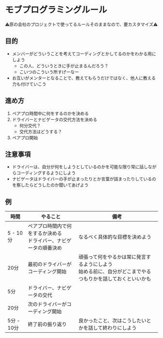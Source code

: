 # モブプログラミングルール

⚠原の会社のプロジェクトで使ってるルールそのままなので、要カスタマイズ⚠

## 目的

- メンバーがどういうことを考えてコーディングとかしてるのかをわかる用にしよう
  - この人、どういうときに手が止まるんだろう？
  - こいつのこういう所すげーなー
- お互いがメンターとなることで、教えてもらうだけではなく、他人に教える力も付けていこう

## 進め方

1. ペアプロ時間中に何をするのかを決める
1. ドライバーとナビゲータの交代方法を決める
    - 何分交代？
    - 交代方法はどうする？
1. ペアプロ開始

## 注意事項

- ドライバーは、自分が何をしようとしているのかを可能な限り常に話しながらコーディングするようにしよう
- ナビゲータはドライバーの手が止まったりとか言葉が詰まったりしているのを察したらどうしたのか聞いてあげよう

## 例

| 時間       | やること                                                             | 備考                                                                                                         |
|------------|----------------------------------------------------------------------|--------------------------------------------------------------------------------------------------------------|
| 5 - 10分   | ペアプロ時間内で何をするか決める<br>ドライバー、ナビゲータの順番決め | なるべく具体的な目標を決めよう                                                                               |
| 20分       | 最初のドライバーがコーディング開始                                   | 頑張って何をやるかは常に発言するようにしよう<br>始める前に、自分がどこまでやるつもりかを話しておくといいかも |
| 5分        | ドライバー、ナビゲータの交代                                         |                                                                                                              |
| 20分       | 次のドライバーがコーディング開始                                     |                                                                                                              |
| 5分 - 10分 | 終了前の振り返り                                                     | 良かったこと、次はこうしたいとかを話して終わりにしよう                                                       |

